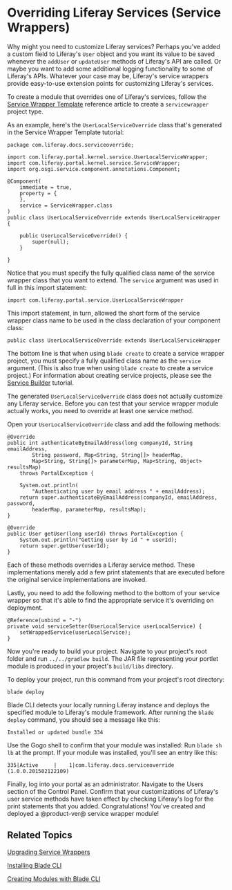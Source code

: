 # Overriding Liferay Services (Service Wrappers) [](id=customizing-liferay-services-service-wrappers)

Why might you need to customize Liferay services? Perhaps you've added a custom
field to Liferay's `User` object and you want its value to be saved whenever the
`addUser` or `updateUser` methods of Liferay's API are called. Or maybe you
want to add some additional logging functionality to some of Liferay's APIs.
Whatever your case may be, Liferay's service wrappers provide easy-to-use
extension points for customizing Liferay's services.

To create a module that overrides one of Liferay's services, follow the 
[Service Wrapper Template](/develop/reference/-/knowledge_base/7-0/using-the-service-wrapper-template)
reference article to create a `servicewrapper` project type.

As an example, here's the `UserLocalServiceOverride` class that's 
generated in the Service Wrapper Template tutorial:

    package com.liferay.docs.serviceoverride;

    import com.liferay.portal.kernel.service.UserLocalServiceWrapper;
    import com.liferay.portal.kernel.service.ServiceWrapper;
    import org.osgi.service.component.annotations.Component;

    @Component(
        immediate = true,
        property = {
        },
        service = ServiceWrapper.class
    )
    public class UserLocalServiceOverride extends UserLocalServiceWrapper {

        public UserLocalServiceOverride() {
            super(null);
        }

    }

Notice that you must specify the fully qualified class name of the service
wrapper class that you want to extend. The `service` argument was used in full
in this import statement:

    import com.liferay.portal.service.UserLocalServiceWrapper

This import statement, in turn, allowed the short form of the service wrapper
class name to be used in the class declaration of your component class:

    public class UserLocalServiceOverride extends UserLocalServiceWrapper

The bottom line is that when using `blade create` to create a service wrapper
project, you must specify a fully qualified class name as the `service`
argument. (This is also true when using `blade create` to create a service
project.) For information about creating service projects, please see the
[Service Builder](/develop/tutorials/-/knowledge_base/7-0/service-builder)
tutorial.

The generated `UserLocalServiceOverride` class does not actually customize any
Liferay service. Before you can test that your service wrapper module actually
works, you need to override at least one service method.

Open your `UserLocalServiceOverride` class and add the following methods:

    @Override
    public int authenticateByEmailAddress(long companyId, String emailAddress,
            String password, Map<String, String[]> headerMap,
            Map<String, String[]> parameterMap, Map<String, Object> resultsMap)
        throws PortalException {

        System.out.println(
            "Authenticating user by email address " + emailAddress);
        return super.authenticateByEmailAddress(companyId, emailAddress, password,
            headerMap, parameterMap, resultsMap);
    }

    @Override
    public User getUser(long userId) throws PortalException {
        System.out.println("Getting user by id " + userId);
        return super.getUser(userId);
    }

Each of these methods overrides a Liferay service method. These implementations
merely add a few print statements that are executed before the original service
implementations are invoked.

Lastly, you need to add the following method to the bottom of your service wrapper so that it's able to find the appropriate service it's overriding on deployment.

	@Reference(unbind = "-")
	private void serviceSetter(UserLocalService userLocalService) {
		setWrappedService(userLocalService);
	}

Now you're ready to build your project. Navigate to your project's root folder
and run `../../gradlew build`. The JAR file representing your portlet module is
produced in your project's `build/libs` directory.

To deploy your project, run this command from your project's root directory:

    blade deploy

Blade CLI detects your locally running Liferay instance and deploys the
specified module to Liferay's module framework. After running the `blade deploy`
command, you should see a message like this:

    Installed or updated bundle 334

Use the Gogo shell to confirm that your module was installed: Run `blade sh lb`
at the prompt. If your module was installed, you'll see an entry like this:

    335|Active     |    1|com.liferay.docs.serviceoverride (1.0.0.201502122109)

Finally, log into your portal as an administrator. Navigate to the Users section
of the Control Panel. Confirm that your customizations of Liferay's user service
methods have taken effect by checking Liferay's log for the print statements
that you added. Congratulations! You've created and deployed a @product-ver@ service
wrapper module!

## Related Topics [](id=related-topics)

[Upgrading Service Wrappers](/develop/tutorials/-/knowledge_base/7-0/upgrading-service-wrappers)

[Installing Blade CLI](/develop/tutorials/-/knowledge_base/7-0/installing-blade-cli)

[Creating Modules with Blade CLI](/develop/tutorials/-/knowledge_base/7-0/creating-modules-with-blade-cli)
